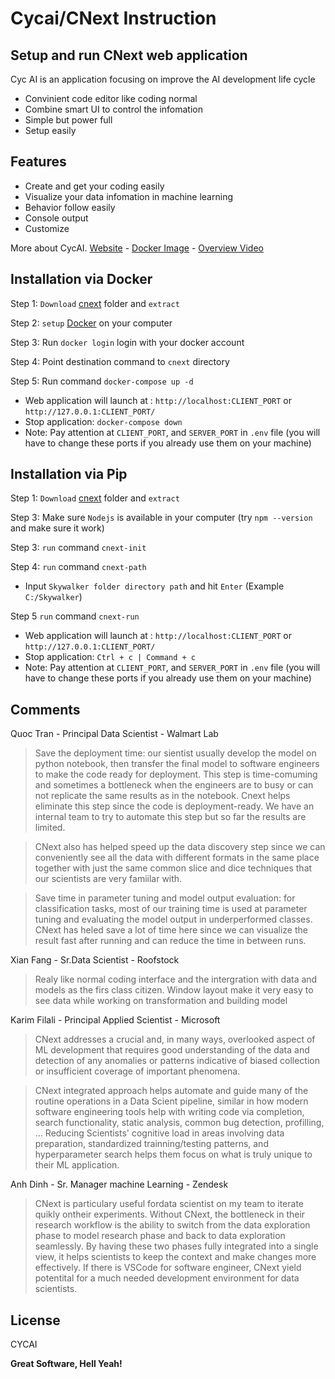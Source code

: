 # Cycai/CNext Instruction

## Setup and run CNext web application

Cyc AI is an application focusing on improve the AI development life cycle

-   Convinient code editor like coding normal
-   Combine smart UI to control the infomation
-   Simple but power full
-   Setup easily

## Features

-   Create and get your coding easily
-   Visualize your data infomation in machine learning
-   Behavior follow easily
-   Console output
-   Customize

More about CycAI.
[Website] - [Docker Image] - [Overview Video]

## Installation via Docker

Step 1: `Download` [cnext] folder and `extract`

Step 2: `setup` [Docker] on your computer

Step 3: Run `docker login` login with your docker account

Step 4: Point destination command to `cnext` directory

Step 5: Run command `docker-compose up -d`

-   Web application will launch at : `http://localhost:CLIENT_PORT` or `http://127.0.0.1:CLIENT_PORT/`
-   Stop application: `docker-compose down`
-   Note: Pay attention at `CLIENT_PORT`, and `SERVER_PORT` in `.env` file (you will have to change these ports if you already use them on your machine)

## Installation via Pip

Step 1: `Download` [cnext] folder and `extract`

Step 3: Make sure `Nodejs` is available in your computer (try `npm --version` and make sure it work)

Step 3: `run` command `cnext-init`

Step 4: `run` command `cnext-path`

-   Input `Skywalker folder directory path` and hit `Enter` (Example `C:/Skywalker`)

Step 5 `run` command `cnext-run`

-   Web application will launch at : `http://localhost:CLIENT_PORT` or `http://127.0.0.1:CLIENT_PORT/`
-   Stop application: `Ctrl + c | Command + c`
-   Note: Pay attention at `CLIENT_PORT`, and `SERVER_PORT` in `.env` file (you will have to change these ports if you already use them on your machine)

## Comments

Quoc Tran - Principal Data Scientist - Walmart Lab

> Save the deployment time: our sientist usually develop the model on python
> notebook, then transfer the final model to software engineers to make the code
> ready for deployment. This step is time-comuming and sometimes a bottleneck
> when the engineers are to busy or can not replicate the same results as in the notebook.
> Cnext helps eliminate this step since the code is deployment-ready.
> We have an internal team to try to automate this step but so far the results are limited.

> CNext also has helped speed up the data discovery step since we can conveniently
> see all the data with different formats in the same place together with just the same
> common slice and dice techniques that our scientists are very famiilar with.

> Save time in parameter tuning and model output evaluation: for classification tasks,
> most of our training time is used at parameter tuning and evaluating the model
> output in underperformed classes. CNext has heled save a lot of time here since
> we can visualize the result fast after running and can reduce the time in between runs.

Xian Fang - Sr.Data Scientist - Roofstock

> Realy like normal coding interface and the intergration with data and models as
> the firs class citizen. Window layout make it very easy to see data while working on
> transformation and building model

Karim Filali - Principal Applied Scientist - Microsoft

> CNext addresses a crucial and, in many ways, overlooked aspect of ML development
> that requires good understanding of the data and detection of any anomalies or patterns
> indicative of biased collection or insufficient coverage of important phenomena.

> CNext integrated approach helps automate and guide many of the routine operations in
> a Data Scient pipeline, similar in how modern software engineering tools help with
> writing code via completion, search functionality, static analysis, common bug detection, profilling, ...
> Reducing Scientists' cognitive load in areas involving data preparation, standardized trainning/testing
> patterns, and hyperparameter search helps them focus on what is truly unique to their ML application.

Anh Dinh - Sr. Manager machine Learning - Zendesk

> CNext is particulary useful fordata scientist on my team to iterate quikly ontheir experiments.
> Without CNext, the bottleneck in their research workflow is the ability to switch from the data
> exploration phase to model research phase and back to data exploration seamlessly. By having these two phases fully integrated into a single view, it helps scientists to keep the context and make changes more effectively. If there is
> VSCode for software engineer, CNext yield potentital for a much needed development environment for data scientists.

## License

CYCAI

**Great Software, Hell Yeah!**

[//]: # "These are reference links used in the body of this note and get stripped out when the markdown processor does its job. There is no need to format nicely because it shouldn't be seen. Thanks SO - http://stackoverflow.com/questions/4823468/store-comments-in-markdown-syntax"
[website]: https://cyc-ai.com/
[docker image]: https://hub.docker.com/r/cycai/cnext
[overview video]: https://youtu.be/5eWPkQIUfZw
[cnext]: https://drive.google.com/file/d/1aK0bq5sFVQufth3y66iP1by-gyIwH6t3
[docker]: https://www.docker.com/products/docker-desktop/

<!--
# Build a image and update version
docker tag [image-name:tag] [new-image-name:new-tag-version]
docker login -u [user] -p [password]
docker push [new-image-name:new-tag-version] -->
